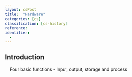 ```yaml
---
layout: csPost
title:  "Hardware"
categories: [cs]
classification: [cs-history]
reference:
identifier:
  -
---
```


<h2 id="Introduction"> Introduction </h2>

&#160; &#160; Four basic functions - Input, output, storage and process

